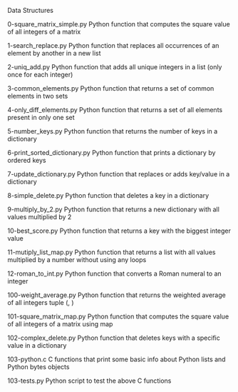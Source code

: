 Data Structures

0-square_matrix_simple.py	Python function that computes the square value of all integers of a matrix

1-search_replace.py	Python function that replaces all occurrences of an element by another in a new list

2-uniq_add.py	Python function that adds all unique integers in a list (only once for each integer)

3-common_elements.py	Python function that returns a set of common elements in two sets

4-only_diff_elements.py	Python function that returns a set of all elements present in only one set

5-number_keys.py	Python function that returns the number of keys in a dictionary

6-print_sorted_dictionary.py	Python function that prints a dictionary by ordered keys

7-update_dictionary.py	Python function that replaces or adds key/value in a dictionary

8-simple_delete.py	Python function that deletes a key in a dictionary

9-multiply_by_2.py	Python function that returns a new dictionary with all values multiplied by 2

10-best_score.py	Python function that returns a key with the biggest integer value

11-mutiply_list_map.py	Python function that returns a list with all values multiplied by a number without using any loops

12-roman_to_int.py	Python function that converts a Roman numeral to an integer

100-weight_average.py	Python function that returns the weighted average of all integers tuple (, )

101-square_matrix_map.py	Python function that computes the square value of all integers of a matrix using map

102-complex_delete.py	Python function that deletes keys with a specific value in a dictionary

103-python.c	C functions that print some basic info about Python lists and Python bytes objects

103-tests.py	Python script to test the above C functions
